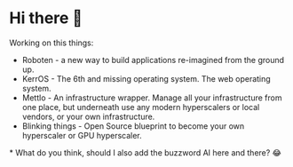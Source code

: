 # Hi there 👋

Working on this things:  

- Roboten - a new way to build applications re-imagined from the ground up.  
- KerrOS - The 6th and missing operating system. The web operating system.  
- Mettlo - An infrastructure wrapper. Manage all your infrastructure from one place, but underneath use any modern hyperscalers or local vendors, or your own infrastructure.  
- Blinking things - Open Source blueprint to become your own hyperscaler or GPU hyperscaler.  

\* What do you think, should I also add the buzzword AI here and there? 😂  



<!--
**samnurmi/samnurmi** is a ✨ _special_ ✨ repository because its `README.md` (this file) appears on your GitHub profile.

Here are some ideas to get you started:

- 🔭 I’m currently working on ...
- 🌱 I’m currently learning ...
- 👯 I’m looking to collaborate on ...
- 🤔 I’m looking for help with ...
- 💬 Ask me about ...
- 📫 How to reach me: ...
- 😄 Pronouns: ...
- ⚡ Fun fact: ...
-->
